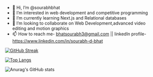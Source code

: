 - 👋 Hi, I’m @sourabhbhat
- 👀 I’m interested in web development and competitive programming
- 🌱 I’m currently learning Next.js and Relational databases
- 💞️ I’m looking to collaborate on Web Development,advanced video editing and motion graphics
- 📫 How to reach me- bhatsourabh3@gmail.com || linkedIn profile-https://www.linkedin.com/in/sourabh-d-bhat



[![GitHub Streak](https://streak-stats.demolab.com/?user=sourabhbhat)](https://git.io/streak-stats)



[![Top Langs](https://github-readme-stats.vercel.app/api/top-langs/?username=sourabhbhat&layout=donut)](https://github.com/anuraghazra/github-readme-stats)    



 ![Anurag's GitHub stats](https://github-readme-stats.vercel.app/api?username=sourabhbhat&show_icons=true&theme=dracula)
<!---
sourabhbhat/sourabhbhat is a ✨ special ✨ repository because its `README.md` (this file) appears on your GitHub profile.
You can click the Preview link to take a look at your changes.
--->
